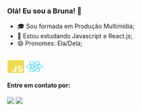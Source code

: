 ### Olá! Eu sou a Bruna! 👋

- 🎓 Sou formada em Produção Multimídia;
- 🌱 Estou estudando Javascript e React.js;
- 😄 Pronomes: Ela/Dela;

<div style="display: inline_block"><br>
  <img align="center" alt="Javascript" height="30" width="40" src="https://raw.githubusercontent.com/devicons/devicon/master/icons/javascript/javascript-plain.svg">
  <img align="center" alt="React" height="30" width="40" src="https://raw.githubusercontent.com/devicons/devicon/master/icons/react/react-original.svg">
</div>

<h4>Entre em contato por:</h4>

<div>
    <a href="https://www.linkedin.com/in/bruna-g%C3%B6rgen-8b34a1183/" target="_blank"><img src="https://img.shields.io/badge/-LinkedIn-%230077B5?style=for-the-badge&logo=linkedin&logoColor=white" target="_blank"></a> 
  <a href = "mailto:gorgenbruna@gmail.com"><img src="https://img.shields.io/badge/-Gmail-%23333?style=for-the-badge&logo=gmail&logoColor=white" target="_blank"></a>
</div>

